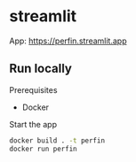# streamlit

App: https://perfin.streamlit.app

## Run locally

Prerequisites
- Docker

Start the app
```bash
docker build . -t perfin
docker run perfin
```
